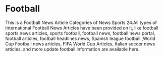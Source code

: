# Football
This is a Football News Article Categories of News Sports 24.All types of International Football News Articles have been provided on it, like football sports news articles, sports football, football news, football news portal, football articles, football headlines news, Spanish league football ,World Cup Football news articles, FIFA World Cup Articles, Italian soccer news articles, and more update football information are available here.
